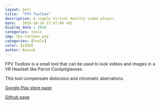 ```yaml
---
layout: post
title:  "FPV Toolbox"
description: A simple Virtual Reality video player.
date:   2016-10-26 17:47:00 +01
display_date : 2016
categories: tools
img: fpv-toolbox.png
categories: [tools]
color: 82301E
author: Niavok
---
```


FPV Toolbox is a small tool that can be used to look vidéos and images in a VR Headset like Parrot Cockpitglasses.

This tool compensate distorsion and chromatic aberrations.

[Google Play store page](https://play.google.com/store/apps/details?id=com.niavok.fpvtoolbox)

[Github page](https://github.com/niavok/fpvtoolbox)
